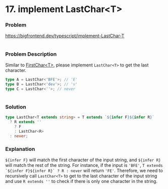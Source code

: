 # 17. implement LastChar\<T\>

### Problem

https://bigfrontend.dev/typescript/implement-LastChar-T

#

### Problem Description

Similar to [FirstChar\<T\>](https://bigfrontend.dev/typescript/FirstChar), please implement `LastChar<T>` to get the last character.

```ts
type A = LastChar<'BFE'>; // 'E'
type B = LastChar<'dev'>; // 'v'
type C = LastChar<''>; // never
```

#

### Solution

```ts
type LastChar<T extends string> = T extends `${infer F}${infer R}`
  ? R extends ''
    ? F
    : LastChar<R>
  : never;
```

### Explanation

`${infer F}` will match the first character of the input string, and `${infer R}` will match the rest of the string. For instance, if the input is `'BFE'`, `` T extends `${infer F}${infer R}` ? R : never `` will return `'FE'`. Therefore, we need to recursively call `LastChar<T>` to get to the last character of the input string and use `R extends ''` to check if there is only one character in the string.
